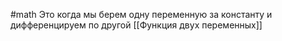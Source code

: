 #math 
Это когда мы берем одну переменную за константу и дифференцируем по другой
[[Функция двух переменных]]